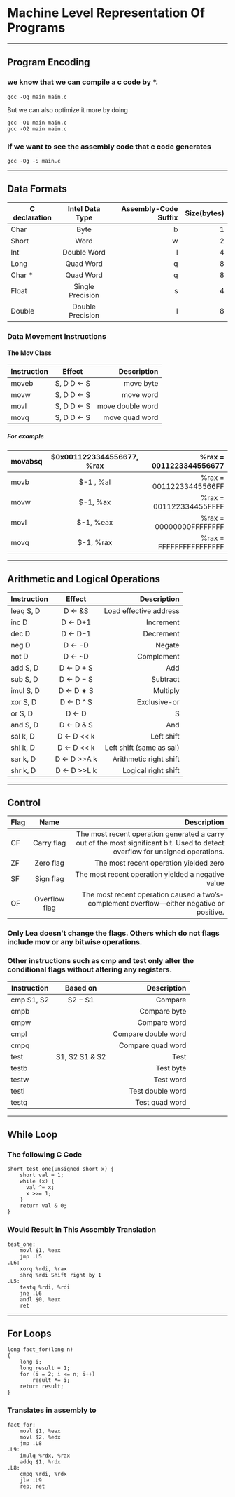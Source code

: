 # Machine Level Representation Of Programs
---
## Program Encoding
### we know that we can compile a c code by *. 
```
gcc -Og main main.c
```
But we can also optimize it more by doing 
```
gcc -O1 main main.c
gcc -O2 main main.c
```
### If we want to see the assembly code that c code generates
```
gcc -Og -S main.c
```
---
## Data Formats

| C declaration   |      Intel Data Type      |  Assembly-Code Suffix |   Size(bytes) |
|----------|:-------------:|------:|-------:
| Char |  Byte | b |  1|
| Short |   Word   |  w | 2 |
| Int | Double Word |   l |  4 |
| Long |  Quad Word | q |  8 |
| Char * |   Quad Word  |   q | 8 |
| Float | Single Precision |   s |  4 |
| Double | Double Precision |    l |  8|

### Data Movement Instructions

#### The Mov Class
| Instruction|   Effect | Description |
|----------|:-------------:|------:|
| moveb |  S, D    D ← S |move byte |
| movw |    S, D    D ← S  |  move word |
| movl | S, D    D ← S |  move double word |
| movq | S, D    D ← S |  move quad word |

##### For example
| movabsq | $0x0011223344556677, %rax | %rax = 0011223344556677 |
|----------|:-------------:|------:|
| movb | $-1 , %al | %rax = 00112233445566FF |
movw | $-1, %ax | %rax = 001122334455FFFF |
movl | $-1, %eax | %rax = 00000000FFFFFFFF |
movq | $-1, %rax | %rax = FFFFFFFFFFFFFFFF |

---

## Arithmetic and Logical Operations

| Instruction | Effect | Description |
|----------|:-------------:|------:|
| leaq S, D | D ← &S | Load effective address |
| inc D  |D ← D+1  | Increment |
| dec D  | D ← D−1  | Decrement |
| neg D  | D ← -D  | Negate |
| not D  | D ← ~D  | Complement |
| add S, D  | D ← D + S  | Add |
| sub S, D  | D ← D − S  | Subtract |
| imul S, D  | D ← D ∗ S  | Multiply |
| xor S, D  | D ← D ^ S  | Exclusive-or |
| or S, D  | D ← D | S  | Or |
| and S, D  | D ← D & S  | And |
| sal k, D  | D ← D << k  | Left shift |
| shl k, D  | D ← D << k  | Left shift (same as sal) |
| sar k, D  | D ← D >>A k  | Arithmetic right shift |
| shr k, D  | D ← D >>L k  | Logical right shift |

---

## Control
| Flag | Name | Description |
|----------|:-------------:|------:|
|CF | Carry flag | The most recent operation generated a carry out of the most significant bit. Used to detect overflow for unsigned operations. |
| ZF | Zero flag | The most recent operation yielded zero |
| SF | Sign flag | The most recent operation yielded a negative value |
| OF | Overflow flag | The most recent operation caused a two’s-complement overflow—either negative or positive. |

### Only Lea doesn't change the flags. Others which do not flags include mov or any bitwise operations.

### Other instructions such as cmp and test only alter the conditional flags without altering any registers.
|Instruction |Based on |Description|
|----------|:-------------:|------:|
|cmp S1, S2 |S2 − S1 |Compare|
|cmpb|   | Compare byte|
|cmpw|   |  Compare word|
|cmpl|   |  Compare double word|
|cmpq |   | Compare quad word|
|test| S1, S2 S1 & S2 |Test|
|testb|   |  Test byte|
|testw|   |  Test word|
|testl|   |  Test double word|
|testq |   | Test quad word|

---

## While Loop
### The following C Code
```
short test_one(unsigned short x) {
    short val = 1;
    while (x) {
      val ^= x;
      x >>= 1;
    }
    return val & 0;
}
```
### Would Result In This Assembly Translation
```
test_one:
    movl $1, %eax
    jmp .L5
.L6:
    xorq %rdi, %rax
    shrq %rdi Shift right by 1
.L5:
    testq %rdi, %rdi
    jne .L6
    andl $0, %eax
    ret
```
---
## For Loops
```
long fact_for(long n)
{
    long i;
    long result = 1;
    for (i = 2; i <= n; i++)
        result *= i;
    return result;
}
```
### Translates in assembly to
```
fact_for:
    movl $1, %eax 
    movl $2, %edx 
    jmp .L8 
.L9: 
    imulq %rdx, %rax 
    addq $1, %rdx 
.L8:
    cmpq %rdi, %rdx 
    jle .L9 
    rep; ret 
```







